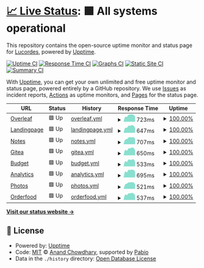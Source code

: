 # [📈 Live Status](https://status.lucacordes.com): <!--live status--> **🟩 All systems operational**

This repository contains the open-source uptime monitor and status page for [Lucordes](https://status.lucacordes.com), powered by [Upptime](https://github.com/upptime/upptime).

[![Uptime CI](https://github.com/lucordes/lucordes.github.io/workflows/Uptime%20CI/badge.svg)](https://github.com/lucordes/lucordes.github.io/actions?query=workflow%3A%22Uptime+CI%22)
[![Response Time CI](https://github.com/lucordes/lucordes.github.io/workflows/Response%20Time%20CI/badge.svg)](https://github.com/lucordes/lucordes.github.io/actions?query=workflow%3A%22Response+Time+CI%22)
[![Graphs CI](https://github.com/lucordes/lucordes.github.io/workflows/Graphs%20CI/badge.svg)](https://github.com/lucordes/lucordes.github.io/actions?query=workflow%3A%22Graphs+CI%22)
[![Static Site CI](https://github.com/lucordes/lucordes.github.io/workflows/Static%20Site%20CI/badge.svg)](https://github.com/lucordes/lucordes.github.io/actions?query=workflow%3A%22Static+Site+CI%22)
[![Summary CI](https://github.com/lucordes/lucordes.github.io/workflows/Summary%20CI/badge.svg)](https://github.com/lucordes/lucordes.github.io/actions?query=workflow%3A%22Summary+CI%22)

With [Upptime](https://upptime.js.org), you can get your own unlimited and free uptime monitor and status page, powered entirely by a GitHub repository. We use [Issues](https://github.com/lucordes/lucordes.github.io/issues) as incident reports, [Actions](https://github.com/lucordes/lucordes.github.io/actions) as uptime monitors, and [Pages](https://status.lucacordes.com) for the status page.

<!--start: status pages-->
<!-- This summary is generated by Upptime (https://github.com/upptime/upptime) -->
<!-- Do not edit this manually, your changes will be overwritten -->
<!-- prettier-ignore -->
| URL | Status | History | Response Time | Uptime |
| --- | ------ | ------- | ------------- | ------ |
| <img alt="" src="https://icons.duckduckgo.com/ip3/overleaf.lucacordes.com.ico" height="13"> [Overleaf](https://overleaf.lucacordes.com) | 🟩 Up | [overleaf.yml](https://github.com/lucordes/status/commits/HEAD/history/overleaf.yml) | <details><summary><img alt="Response time graph" src="./graphs/overleaf/response-time-week.png" height="20"> 723ms</summary><br><a href="https://lucordes.github.io/status/history/overleaf"><img alt="Response time 725" src="https://img.shields.io/endpoint?url=https%3A%2F%2Fraw.githubusercontent.com%2Flucordes%2Fstatus%2FHEAD%2Fapi%2Foverleaf%2Fresponse-time.json"></a><br><a href="https://lucordes.github.io/status/history/overleaf"><img alt="24-hour response time 617" src="https://img.shields.io/endpoint?url=https%3A%2F%2Fraw.githubusercontent.com%2Flucordes%2Fstatus%2FHEAD%2Fapi%2Foverleaf%2Fresponse-time-day.json"></a><br><a href="https://lucordes.github.io/status/history/overleaf"><img alt="7-day response time 723" src="https://img.shields.io/endpoint?url=https%3A%2F%2Fraw.githubusercontent.com%2Flucordes%2Fstatus%2FHEAD%2Fapi%2Foverleaf%2Fresponse-time-week.json"></a><br><a href="https://lucordes.github.io/status/history/overleaf"><img alt="30-day response time 725" src="https://img.shields.io/endpoint?url=https%3A%2F%2Fraw.githubusercontent.com%2Flucordes%2Fstatus%2FHEAD%2Fapi%2Foverleaf%2Fresponse-time-month.json"></a><br><a href="https://lucordes.github.io/status/history/overleaf"><img alt="1-year response time 725" src="https://img.shields.io/endpoint?url=https%3A%2F%2Fraw.githubusercontent.com%2Flucordes%2Fstatus%2FHEAD%2Fapi%2Foverleaf%2Fresponse-time-year.json"></a></details> | <details><summary><a href="https://lucordes.github.io/status/history/overleaf">100.00%</a></summary><a href="https://lucordes.github.io/status/history/overleaf"><img alt="All-time uptime 100.00%" src="https://img.shields.io/endpoint?url=https%3A%2F%2Fraw.githubusercontent.com%2Flucordes%2Fstatus%2FHEAD%2Fapi%2Foverleaf%2Fuptime.json"></a><br><a href="https://lucordes.github.io/status/history/overleaf"><img alt="24-hour uptime 100.00%" src="https://img.shields.io/endpoint?url=https%3A%2F%2Fraw.githubusercontent.com%2Flucordes%2Fstatus%2FHEAD%2Fapi%2Foverleaf%2Fuptime-day.json"></a><br><a href="https://lucordes.github.io/status/history/overleaf"><img alt="7-day uptime 100.00%" src="https://img.shields.io/endpoint?url=https%3A%2F%2Fraw.githubusercontent.com%2Flucordes%2Fstatus%2FHEAD%2Fapi%2Foverleaf%2Fuptime-week.json"></a><br><a href="https://lucordes.github.io/status/history/overleaf"><img alt="30-day uptime 100.00%" src="https://img.shields.io/endpoint?url=https%3A%2F%2Fraw.githubusercontent.com%2Flucordes%2Fstatus%2FHEAD%2Fapi%2Foverleaf%2Fuptime-month.json"></a><br><a href="https://lucordes.github.io/status/history/overleaf"><img alt="1-year uptime 100.00%" src="https://img.shields.io/endpoint?url=https%3A%2F%2Fraw.githubusercontent.com%2Flucordes%2Fstatus%2FHEAD%2Fapi%2Foverleaf%2Fuptime-year.json"></a></details>
| <img alt="" src="https://icons.duckduckgo.com/ip3/www.lucacordes.com.ico" height="13"> [Landingpage](https://www.lucacordes.com) | 🟩 Up | [landingpage.yml](https://github.com/lucordes/status/commits/HEAD/history/landingpage.yml) | <details><summary><img alt="Response time graph" src="./graphs/landingpage/response-time-week.png" height="20"> 647ms</summary><br><a href="https://lucordes.github.io/status/history/landingpage"><img alt="Response time 598" src="https://img.shields.io/endpoint?url=https%3A%2F%2Fraw.githubusercontent.com%2Flucordes%2Fstatus%2FHEAD%2Fapi%2Flandingpage%2Fresponse-time.json"></a><br><a href="https://lucordes.github.io/status/history/landingpage"><img alt="24-hour response time 523" src="https://img.shields.io/endpoint?url=https%3A%2F%2Fraw.githubusercontent.com%2Flucordes%2Fstatus%2FHEAD%2Fapi%2Flandingpage%2Fresponse-time-day.json"></a><br><a href="https://lucordes.github.io/status/history/landingpage"><img alt="7-day response time 647" src="https://img.shields.io/endpoint?url=https%3A%2F%2Fraw.githubusercontent.com%2Flucordes%2Fstatus%2FHEAD%2Fapi%2Flandingpage%2Fresponse-time-week.json"></a><br><a href="https://lucordes.github.io/status/history/landingpage"><img alt="30-day response time 598" src="https://img.shields.io/endpoint?url=https%3A%2F%2Fraw.githubusercontent.com%2Flucordes%2Fstatus%2FHEAD%2Fapi%2Flandingpage%2Fresponse-time-month.json"></a><br><a href="https://lucordes.github.io/status/history/landingpage"><img alt="1-year response time 598" src="https://img.shields.io/endpoint?url=https%3A%2F%2Fraw.githubusercontent.com%2Flucordes%2Fstatus%2FHEAD%2Fapi%2Flandingpage%2Fresponse-time-year.json"></a></details> | <details><summary><a href="https://lucordes.github.io/status/history/landingpage">100.00%</a></summary><a href="https://lucordes.github.io/status/history/landingpage"><img alt="All-time uptime 100.00%" src="https://img.shields.io/endpoint?url=https%3A%2F%2Fraw.githubusercontent.com%2Flucordes%2Fstatus%2FHEAD%2Fapi%2Flandingpage%2Fuptime.json"></a><br><a href="https://lucordes.github.io/status/history/landingpage"><img alt="24-hour uptime 100.00%" src="https://img.shields.io/endpoint?url=https%3A%2F%2Fraw.githubusercontent.com%2Flucordes%2Fstatus%2FHEAD%2Fapi%2Flandingpage%2Fuptime-day.json"></a><br><a href="https://lucordes.github.io/status/history/landingpage"><img alt="7-day uptime 100.00%" src="https://img.shields.io/endpoint?url=https%3A%2F%2Fraw.githubusercontent.com%2Flucordes%2Fstatus%2FHEAD%2Fapi%2Flandingpage%2Fuptime-week.json"></a><br><a href="https://lucordes.github.io/status/history/landingpage"><img alt="30-day uptime 100.00%" src="https://img.shields.io/endpoint?url=https%3A%2F%2Fraw.githubusercontent.com%2Flucordes%2Fstatus%2FHEAD%2Fapi%2Flandingpage%2Fuptime-month.json"></a><br><a href="https://lucordes.github.io/status/history/landingpage"><img alt="1-year uptime 100.00%" src="https://img.shields.io/endpoint?url=https%3A%2F%2Fraw.githubusercontent.com%2Flucordes%2Fstatus%2FHEAD%2Fapi%2Flandingpage%2Fuptime-year.json"></a></details>
| <img alt="" src="https://icons.duckduckgo.com/ip3/notes.lucacordes.com.ico" height="13"> [Notes](https://notes.lucacordes.com) | 🟩 Up | [notes.yml](https://github.com/lucordes/status/commits/HEAD/history/notes.yml) | <details><summary><img alt="Response time graph" src="./graphs/notes/response-time-week.png" height="20"> 707ms</summary><br><a href="https://lucordes.github.io/status/history/notes"><img alt="Response time 680" src="https://img.shields.io/endpoint?url=https%3A%2F%2Fraw.githubusercontent.com%2Flucordes%2Fstatus%2FHEAD%2Fapi%2Fnotes%2Fresponse-time.json"></a><br><a href="https://lucordes.github.io/status/history/notes"><img alt="24-hour response time 615" src="https://img.shields.io/endpoint?url=https%3A%2F%2Fraw.githubusercontent.com%2Flucordes%2Fstatus%2FHEAD%2Fapi%2Fnotes%2Fresponse-time-day.json"></a><br><a href="https://lucordes.github.io/status/history/notes"><img alt="7-day response time 707" src="https://img.shields.io/endpoint?url=https%3A%2F%2Fraw.githubusercontent.com%2Flucordes%2Fstatus%2FHEAD%2Fapi%2Fnotes%2Fresponse-time-week.json"></a><br><a href="https://lucordes.github.io/status/history/notes"><img alt="30-day response time 680" src="https://img.shields.io/endpoint?url=https%3A%2F%2Fraw.githubusercontent.com%2Flucordes%2Fstatus%2FHEAD%2Fapi%2Fnotes%2Fresponse-time-month.json"></a><br><a href="https://lucordes.github.io/status/history/notes"><img alt="1-year response time 680" src="https://img.shields.io/endpoint?url=https%3A%2F%2Fraw.githubusercontent.com%2Flucordes%2Fstatus%2FHEAD%2Fapi%2Fnotes%2Fresponse-time-year.json"></a></details> | <details><summary><a href="https://lucordes.github.io/status/history/notes">100.00%</a></summary><a href="https://lucordes.github.io/status/history/notes"><img alt="All-time uptime 99.93%" src="https://img.shields.io/endpoint?url=https%3A%2F%2Fraw.githubusercontent.com%2Flucordes%2Fstatus%2FHEAD%2Fapi%2Fnotes%2Fuptime.json"></a><br><a href="https://lucordes.github.io/status/history/notes"><img alt="24-hour uptime 100.00%" src="https://img.shields.io/endpoint?url=https%3A%2F%2Fraw.githubusercontent.com%2Flucordes%2Fstatus%2FHEAD%2Fapi%2Fnotes%2Fuptime-day.json"></a><br><a href="https://lucordes.github.io/status/history/notes"><img alt="7-day uptime 100.00%" src="https://img.shields.io/endpoint?url=https%3A%2F%2Fraw.githubusercontent.com%2Flucordes%2Fstatus%2FHEAD%2Fapi%2Fnotes%2Fuptime-week.json"></a><br><a href="https://lucordes.github.io/status/history/notes"><img alt="30-day uptime 99.93%" src="https://img.shields.io/endpoint?url=https%3A%2F%2Fraw.githubusercontent.com%2Flucordes%2Fstatus%2FHEAD%2Fapi%2Fnotes%2Fuptime-month.json"></a><br><a href="https://lucordes.github.io/status/history/notes"><img alt="1-year uptime 99.93%" src="https://img.shields.io/endpoint?url=https%3A%2F%2Fraw.githubusercontent.com%2Flucordes%2Fstatus%2FHEAD%2Fapi%2Fnotes%2Fuptime-year.json"></a></details>
| <img alt="" src="https://icons.duckduckgo.com/ip3/git.lucacordes.com.ico" height="13"> [Gitea](https://git.lucacordes.com) | 🟩 Up | [gitea.yml](https://github.com/lucordes/status/commits/HEAD/history/gitea.yml) | <details><summary><img alt="Response time graph" src="./graphs/gitea/response-time-week.png" height="20"> 650ms</summary><br><a href="https://lucordes.github.io/status/history/gitea"><img alt="Response time 612" src="https://img.shields.io/endpoint?url=https%3A%2F%2Fraw.githubusercontent.com%2Flucordes%2Fstatus%2FHEAD%2Fapi%2Fgitea%2Fresponse-time.json"></a><br><a href="https://lucordes.github.io/status/history/gitea"><img alt="24-hour response time 510" src="https://img.shields.io/endpoint?url=https%3A%2F%2Fraw.githubusercontent.com%2Flucordes%2Fstatus%2FHEAD%2Fapi%2Fgitea%2Fresponse-time-day.json"></a><br><a href="https://lucordes.github.io/status/history/gitea"><img alt="7-day response time 650" src="https://img.shields.io/endpoint?url=https%3A%2F%2Fraw.githubusercontent.com%2Flucordes%2Fstatus%2FHEAD%2Fapi%2Fgitea%2Fresponse-time-week.json"></a><br><a href="https://lucordes.github.io/status/history/gitea"><img alt="30-day response time 612" src="https://img.shields.io/endpoint?url=https%3A%2F%2Fraw.githubusercontent.com%2Flucordes%2Fstatus%2FHEAD%2Fapi%2Fgitea%2Fresponse-time-month.json"></a><br><a href="https://lucordes.github.io/status/history/gitea"><img alt="1-year response time 612" src="https://img.shields.io/endpoint?url=https%3A%2F%2Fraw.githubusercontent.com%2Flucordes%2Fstatus%2FHEAD%2Fapi%2Fgitea%2Fresponse-time-year.json"></a></details> | <details><summary><a href="https://lucordes.github.io/status/history/gitea">100.00%</a></summary><a href="https://lucordes.github.io/status/history/gitea"><img alt="All-time uptime 100.00%" src="https://img.shields.io/endpoint?url=https%3A%2F%2Fraw.githubusercontent.com%2Flucordes%2Fstatus%2FHEAD%2Fapi%2Fgitea%2Fuptime.json"></a><br><a href="https://lucordes.github.io/status/history/gitea"><img alt="24-hour uptime 100.00%" src="https://img.shields.io/endpoint?url=https%3A%2F%2Fraw.githubusercontent.com%2Flucordes%2Fstatus%2FHEAD%2Fapi%2Fgitea%2Fuptime-day.json"></a><br><a href="https://lucordes.github.io/status/history/gitea"><img alt="7-day uptime 100.00%" src="https://img.shields.io/endpoint?url=https%3A%2F%2Fraw.githubusercontent.com%2Flucordes%2Fstatus%2FHEAD%2Fapi%2Fgitea%2Fuptime-week.json"></a><br><a href="https://lucordes.github.io/status/history/gitea"><img alt="30-day uptime 100.00%" src="https://img.shields.io/endpoint?url=https%3A%2F%2Fraw.githubusercontent.com%2Flucordes%2Fstatus%2FHEAD%2Fapi%2Fgitea%2Fuptime-month.json"></a><br><a href="https://lucordes.github.io/status/history/gitea"><img alt="1-year uptime 100.00%" src="https://img.shields.io/endpoint?url=https%3A%2F%2Fraw.githubusercontent.com%2Flucordes%2Fstatus%2FHEAD%2Fapi%2Fgitea%2Fuptime-year.json"></a></details>
| <img alt="" src="https://icons.duckduckgo.com/ip3/budget.lucacordes.com.ico" height="13"> [Budget](https://budget.lucacordes.com) | 🟩 Up | [budget.yml](https://github.com/lucordes/status/commits/HEAD/history/budget.yml) | <details><summary><img alt="Response time graph" src="./graphs/budget/response-time-week.png" height="20"> 533ms</summary><br><a href="https://lucordes.github.io/status/history/budget"><img alt="Response time 519" src="https://img.shields.io/endpoint?url=https%3A%2F%2Fraw.githubusercontent.com%2Flucordes%2Fstatus%2FHEAD%2Fapi%2Fbudget%2Fresponse-time.json"></a><br><a href="https://lucordes.github.io/status/history/budget"><img alt="24-hour response time 420" src="https://img.shields.io/endpoint?url=https%3A%2F%2Fraw.githubusercontent.com%2Flucordes%2Fstatus%2FHEAD%2Fapi%2Fbudget%2Fresponse-time-day.json"></a><br><a href="https://lucordes.github.io/status/history/budget"><img alt="7-day response time 533" src="https://img.shields.io/endpoint?url=https%3A%2F%2Fraw.githubusercontent.com%2Flucordes%2Fstatus%2FHEAD%2Fapi%2Fbudget%2Fresponse-time-week.json"></a><br><a href="https://lucordes.github.io/status/history/budget"><img alt="30-day response time 519" src="https://img.shields.io/endpoint?url=https%3A%2F%2Fraw.githubusercontent.com%2Flucordes%2Fstatus%2FHEAD%2Fapi%2Fbudget%2Fresponse-time-month.json"></a><br><a href="https://lucordes.github.io/status/history/budget"><img alt="1-year response time 519" src="https://img.shields.io/endpoint?url=https%3A%2F%2Fraw.githubusercontent.com%2Flucordes%2Fstatus%2FHEAD%2Fapi%2Fbudget%2Fresponse-time-year.json"></a></details> | <details><summary><a href="https://lucordes.github.io/status/history/budget">100.00%</a></summary><a href="https://lucordes.github.io/status/history/budget"><img alt="All-time uptime 100.00%" src="https://img.shields.io/endpoint?url=https%3A%2F%2Fraw.githubusercontent.com%2Flucordes%2Fstatus%2FHEAD%2Fapi%2Fbudget%2Fuptime.json"></a><br><a href="https://lucordes.github.io/status/history/budget"><img alt="24-hour uptime 100.00%" src="https://img.shields.io/endpoint?url=https%3A%2F%2Fraw.githubusercontent.com%2Flucordes%2Fstatus%2FHEAD%2Fapi%2Fbudget%2Fuptime-day.json"></a><br><a href="https://lucordes.github.io/status/history/budget"><img alt="7-day uptime 100.00%" src="https://img.shields.io/endpoint?url=https%3A%2F%2Fraw.githubusercontent.com%2Flucordes%2Fstatus%2FHEAD%2Fapi%2Fbudget%2Fuptime-week.json"></a><br><a href="https://lucordes.github.io/status/history/budget"><img alt="30-day uptime 100.00%" src="https://img.shields.io/endpoint?url=https%3A%2F%2Fraw.githubusercontent.com%2Flucordes%2Fstatus%2FHEAD%2Fapi%2Fbudget%2Fuptime-month.json"></a><br><a href="https://lucordes.github.io/status/history/budget"><img alt="1-year uptime 100.00%" src="https://img.shields.io/endpoint?url=https%3A%2F%2Fraw.githubusercontent.com%2Flucordes%2Fstatus%2FHEAD%2Fapi%2Fbudget%2Fuptime-year.json"></a></details>
| <img alt="" src="https://icons.duckduckgo.com/ip3/analytics.lucacordes.com.ico" height="13"> [Analytics](https://analytics.lucacordes.com) | 🟩 Up | [analytics.yml](https://github.com/lucordes/status/commits/HEAD/history/analytics.yml) | <details><summary><img alt="Response time graph" src="./graphs/analytics/response-time-week.png" height="20"> 695ms</summary><br><a href="https://lucordes.github.io/status/history/analytics"><img alt="Response time 701" src="https://img.shields.io/endpoint?url=https%3A%2F%2Fraw.githubusercontent.com%2Flucordes%2Fstatus%2FHEAD%2Fapi%2Fanalytics%2Fresponse-time.json"></a><br><a href="https://lucordes.github.io/status/history/analytics"><img alt="24-hour response time 580" src="https://img.shields.io/endpoint?url=https%3A%2F%2Fraw.githubusercontent.com%2Flucordes%2Fstatus%2FHEAD%2Fapi%2Fanalytics%2Fresponse-time-day.json"></a><br><a href="https://lucordes.github.io/status/history/analytics"><img alt="7-day response time 695" src="https://img.shields.io/endpoint?url=https%3A%2F%2Fraw.githubusercontent.com%2Flucordes%2Fstatus%2FHEAD%2Fapi%2Fanalytics%2Fresponse-time-week.json"></a><br><a href="https://lucordes.github.io/status/history/analytics"><img alt="30-day response time 701" src="https://img.shields.io/endpoint?url=https%3A%2F%2Fraw.githubusercontent.com%2Flucordes%2Fstatus%2FHEAD%2Fapi%2Fanalytics%2Fresponse-time-month.json"></a><br><a href="https://lucordes.github.io/status/history/analytics"><img alt="1-year response time 701" src="https://img.shields.io/endpoint?url=https%3A%2F%2Fraw.githubusercontent.com%2Flucordes%2Fstatus%2FHEAD%2Fapi%2Fanalytics%2Fresponse-time-year.json"></a></details> | <details><summary><a href="https://lucordes.github.io/status/history/analytics">100.00%</a></summary><a href="https://lucordes.github.io/status/history/analytics"><img alt="All-time uptime 100.00%" src="https://img.shields.io/endpoint?url=https%3A%2F%2Fraw.githubusercontent.com%2Flucordes%2Fstatus%2FHEAD%2Fapi%2Fanalytics%2Fuptime.json"></a><br><a href="https://lucordes.github.io/status/history/analytics"><img alt="24-hour uptime 100.00%" src="https://img.shields.io/endpoint?url=https%3A%2F%2Fraw.githubusercontent.com%2Flucordes%2Fstatus%2FHEAD%2Fapi%2Fanalytics%2Fuptime-day.json"></a><br><a href="https://lucordes.github.io/status/history/analytics"><img alt="7-day uptime 100.00%" src="https://img.shields.io/endpoint?url=https%3A%2F%2Fraw.githubusercontent.com%2Flucordes%2Fstatus%2FHEAD%2Fapi%2Fanalytics%2Fuptime-week.json"></a><br><a href="https://lucordes.github.io/status/history/analytics"><img alt="30-day uptime 100.00%" src="https://img.shields.io/endpoint?url=https%3A%2F%2Fraw.githubusercontent.com%2Flucordes%2Fstatus%2FHEAD%2Fapi%2Fanalytics%2Fuptime-month.json"></a><br><a href="https://lucordes.github.io/status/history/analytics"><img alt="1-year uptime 100.00%" src="https://img.shields.io/endpoint?url=https%3A%2F%2Fraw.githubusercontent.com%2Flucordes%2Fstatus%2FHEAD%2Fapi%2Fanalytics%2Fuptime-year.json"></a></details>
| <img alt="" src="https://icons.duckduckgo.com/ip3/photos.lucacordes.com.ico" height="13"> [Photos](https://photos.lucacordes.com) | 🟩 Up | [photos.yml](https://github.com/lucordes/status/commits/HEAD/history/photos.yml) | <details><summary><img alt="Response time graph" src="./graphs/photos/response-time-week.png" height="20"> 521ms</summary><br><a href="https://lucordes.github.io/status/history/photos"><img alt="Response time 508" src="https://img.shields.io/endpoint?url=https%3A%2F%2Fraw.githubusercontent.com%2Flucordes%2Fstatus%2FHEAD%2Fapi%2Fphotos%2Fresponse-time.json"></a><br><a href="https://lucordes.github.io/status/history/photos"><img alt="24-hour response time 433" src="https://img.shields.io/endpoint?url=https%3A%2F%2Fraw.githubusercontent.com%2Flucordes%2Fstatus%2FHEAD%2Fapi%2Fphotos%2Fresponse-time-day.json"></a><br><a href="https://lucordes.github.io/status/history/photos"><img alt="7-day response time 521" src="https://img.shields.io/endpoint?url=https%3A%2F%2Fraw.githubusercontent.com%2Flucordes%2Fstatus%2FHEAD%2Fapi%2Fphotos%2Fresponse-time-week.json"></a><br><a href="https://lucordes.github.io/status/history/photos"><img alt="30-day response time 508" src="https://img.shields.io/endpoint?url=https%3A%2F%2Fraw.githubusercontent.com%2Flucordes%2Fstatus%2FHEAD%2Fapi%2Fphotos%2Fresponse-time-month.json"></a><br><a href="https://lucordes.github.io/status/history/photos"><img alt="1-year response time 508" src="https://img.shields.io/endpoint?url=https%3A%2F%2Fraw.githubusercontent.com%2Flucordes%2Fstatus%2FHEAD%2Fapi%2Fphotos%2Fresponse-time-year.json"></a></details> | <details><summary><a href="https://lucordes.github.io/status/history/photos">100.00%</a></summary><a href="https://lucordes.github.io/status/history/photos"><img alt="All-time uptime 100.00%" src="https://img.shields.io/endpoint?url=https%3A%2F%2Fraw.githubusercontent.com%2Flucordes%2Fstatus%2FHEAD%2Fapi%2Fphotos%2Fuptime.json"></a><br><a href="https://lucordes.github.io/status/history/photos"><img alt="24-hour uptime 100.00%" src="https://img.shields.io/endpoint?url=https%3A%2F%2Fraw.githubusercontent.com%2Flucordes%2Fstatus%2FHEAD%2Fapi%2Fphotos%2Fuptime-day.json"></a><br><a href="https://lucordes.github.io/status/history/photos"><img alt="7-day uptime 100.00%" src="https://img.shields.io/endpoint?url=https%3A%2F%2Fraw.githubusercontent.com%2Flucordes%2Fstatus%2FHEAD%2Fapi%2Fphotos%2Fuptime-week.json"></a><br><a href="https://lucordes.github.io/status/history/photos"><img alt="30-day uptime 100.00%" src="https://img.shields.io/endpoint?url=https%3A%2F%2Fraw.githubusercontent.com%2Flucordes%2Fstatus%2FHEAD%2Fapi%2Fphotos%2Fuptime-month.json"></a><br><a href="https://lucordes.github.io/status/history/photos"><img alt="1-year uptime 100.00%" src="https://img.shields.io/endpoint?url=https%3A%2F%2Fraw.githubusercontent.com%2Flucordes%2Fstatus%2FHEAD%2Fapi%2Fphotos%2Fuptime-year.json"></a></details>
| <img alt="" src="https://icons.duckduckgo.com/ip3/orderfood.lucacordes.com.ico" height="13"> [Orderfood](https://orderfood.lucacordes.com) | 🟩 Up | [orderfood.yml](https://github.com/lucordes/status/commits/HEAD/history/orderfood.yml) | <details><summary><img alt="Response time graph" src="./graphs/orderfood/response-time-week.png" height="20"> 537ms</summary><br><a href="https://lucordes.github.io/status/history/orderfood"><img alt="Response time 508" src="https://img.shields.io/endpoint?url=https%3A%2F%2Fraw.githubusercontent.com%2Flucordes%2Fstatus%2FHEAD%2Fapi%2Forderfood%2Fresponse-time.json"></a><br><a href="https://lucordes.github.io/status/history/orderfood"><img alt="24-hour response time 435" src="https://img.shields.io/endpoint?url=https%3A%2F%2Fraw.githubusercontent.com%2Flucordes%2Fstatus%2FHEAD%2Fapi%2Forderfood%2Fresponse-time-day.json"></a><br><a href="https://lucordes.github.io/status/history/orderfood"><img alt="7-day response time 537" src="https://img.shields.io/endpoint?url=https%3A%2F%2Fraw.githubusercontent.com%2Flucordes%2Fstatus%2FHEAD%2Fapi%2Forderfood%2Fresponse-time-week.json"></a><br><a href="https://lucordes.github.io/status/history/orderfood"><img alt="30-day response time 508" src="https://img.shields.io/endpoint?url=https%3A%2F%2Fraw.githubusercontent.com%2Flucordes%2Fstatus%2FHEAD%2Fapi%2Forderfood%2Fresponse-time-month.json"></a><br><a href="https://lucordes.github.io/status/history/orderfood"><img alt="1-year response time 508" src="https://img.shields.io/endpoint?url=https%3A%2F%2Fraw.githubusercontent.com%2Flucordes%2Fstatus%2FHEAD%2Fapi%2Forderfood%2Fresponse-time-year.json"></a></details> | <details><summary><a href="https://lucordes.github.io/status/history/orderfood">100.00%</a></summary><a href="https://lucordes.github.io/status/history/orderfood"><img alt="All-time uptime 100.00%" src="https://img.shields.io/endpoint?url=https%3A%2F%2Fraw.githubusercontent.com%2Flucordes%2Fstatus%2FHEAD%2Fapi%2Forderfood%2Fuptime.json"></a><br><a href="https://lucordes.github.io/status/history/orderfood"><img alt="24-hour uptime 100.00%" src="https://img.shields.io/endpoint?url=https%3A%2F%2Fraw.githubusercontent.com%2Flucordes%2Fstatus%2FHEAD%2Fapi%2Forderfood%2Fuptime-day.json"></a><br><a href="https://lucordes.github.io/status/history/orderfood"><img alt="7-day uptime 100.00%" src="https://img.shields.io/endpoint?url=https%3A%2F%2Fraw.githubusercontent.com%2Flucordes%2Fstatus%2FHEAD%2Fapi%2Forderfood%2Fuptime-week.json"></a><br><a href="https://lucordes.github.io/status/history/orderfood"><img alt="30-day uptime 100.00%" src="https://img.shields.io/endpoint?url=https%3A%2F%2Fraw.githubusercontent.com%2Flucordes%2Fstatus%2FHEAD%2Fapi%2Forderfood%2Fuptime-month.json"></a><br><a href="https://lucordes.github.io/status/history/orderfood"><img alt="1-year uptime 100.00%" src="https://img.shields.io/endpoint?url=https%3A%2F%2Fraw.githubusercontent.com%2Flucordes%2Fstatus%2FHEAD%2Fapi%2Forderfood%2Fuptime-year.json"></a></details>

<!--end: status pages-->

[**Visit our status website →**](https://status.lucacordes.com)

## 📄 License

- Powered by: [Upptime](https://github.com/upptime/upptime)
- Code: [MIT](./LICENSE) © [Anand Chowdhary](https://anandchowdhary.com), supported by [Pabio](https://pabio.com)
- Data in the `./history` directory: [Open Database License](https://opendatacommons.org/licenses/odbl/1-0/)

